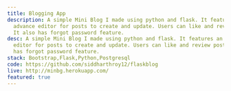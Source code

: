 ```yaml
---
title: Blogging App
description: A simple Mini Blog I made using python and flask. It features an
  advance editor for posts to create and update. Users can like and review post.
  It also has forgot password feature.
desc: A simple Mini Blog I made using python and flask. It features an advance
  editor for posts to create and update. Users can like and review post. It also
  has forgot password feature.
stack: Bootstrap,Flask,Python,Postgresql
code: https://github.com/siddharthroy12/flaskblog
live: http://minbg.herokuapp.com/
featured: true
---
```

